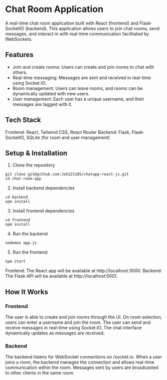 # Chat Room Application

A real-time chat room application built with React (frontend) and Flask-SocketIO (backend). This application allows users to join chat rooms, send messages, and interact in with real-time communication facilitated by WebSockets.

## Features
- Join and create rooms: Users can create and join rooms to chat with others.
- Real-time messaging: Messages are sent and received in real-time using Socket.IO.
- Room management: Users can leave rooms, and rooms can be dynamically updated with new users.
- User management: Each user has a unique username, and their messages are tagged with it.

## Tech Stack
Frontend: React, Tailwind CSS, React Router
Backend: Flask, Flask-SocketIO, SQLite (for room and user management)

## Setup & Installation
1. Clone the repository
```
git clone git@github.com:Joh221105/chatapp-react-js.git
cd chat-room-app
```
2. Install backend dependencies

```
cd backend
npm install
```

3. Install frontend dependencies

```
cd frontend
npm install
```

4. Run the backend
```
nodemon app.js
```
5. Run the frontend

```
npm start
```

Frontend: The React app will be available at http://localhost:3000.
Backend: The Flask API will be available at http://localhost:5001.

## How It Works

### Frontend 
The user is able to create and join rooms through the UI.
On room selection, users can enter a username and join the room.
The user can send and receive messages in real-time using Socket.IO.
The chat interface dynamically updates as messages are received.

### Backend 
The backend listens for WebSocket connections on /socket.io.
When a user joins a room, the backend manages the connection and allows real-time communication within the room.
Messages sent by users are broadcasted to other clients in the same room.
